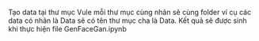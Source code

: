 Tạo data tại thư mục Vule mỗi thư mục cùng nhãn sẽ cùng folder ví cụ các data có nhãn là Data sẽ có tên thư mục cha là Data. Kết quả sẽ được sinh khi thực hiện file GenFaceGan.ipynb